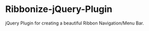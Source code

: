 Ribbonize-jQuery-Plugin
=======================

jQuery Plugin for creating a beautiful Ribbon Navigation/Menu Bar.
